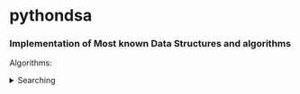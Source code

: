 
# pythondsa
### Implementation of Most known Data Structures and algorithms


Algorithms:
<details>
  <summary>Searching</summary>
  <ul>
  <li>[Binary](https://github.com/shivammehta007/pythondsa/blob/master/search/binary.py)</li>
  <ul type="square">
	<li>[Pylint Score](https://github.com/shivammehta007/pythondsa/blob/master/search/pylint_score/binarypy_pylint.out)</li>
</ul>
</ul>
</details>

